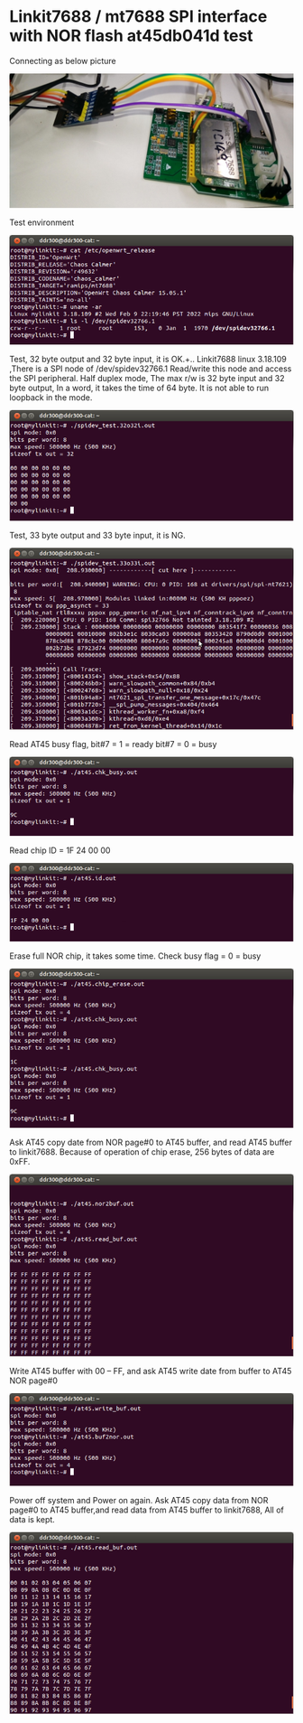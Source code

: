 # Linkit7688 / mt7688 SPI interface with NOR flash at45db041d test

Connecting as below picture

![pic](pic/P_20230103_145531_1.jpg)

Test environment

![pic](pic/000.png)

Test, 32 byte output and 32 byte input, it is OK.+..
Linkit7688 linux 3.18.109 ,There is a SPI node of /dev/spidev32766.1
Read/write this node and access the SPI peripheral.
Half duplex mode, The max r/w is 32 byte input and 32 byte output,
In a word, it takes the time of 64 byte. It is not able to run loopback in the mode.

![pic](pic/00.png)

Test, 33 byte output and 33 byte input, it is NG.

![pic](pic/01.png)

Read AT45 busy flag,
bit#7 = 1 = ready
bit#7 = 0 = busy

![pic](pic/02.png)

Read chip ID = 1F 24 00 00

![pic](pic/03.png)

Erase full NOR chip, it takes some time.
Check busy flag = 0 = busy

![pic](pic/04.png)

Ask AT45 copy date from NOR page#0 to AT45 buffer, and read AT45 buffer to linkit7688.
Because of operation of chip erase, 256 bytes of data are 0xFF.

![pic](pic/10.png)

Write AT45 buffer with 00 – FF, and ask AT45 write date from buffer to AT45 NOR page#0

![pic](pic/12.png)

Power off system and Power on again.
Ask AT45 copy data from NOR page#0 to AT45 buffer,and read data from AT45 buffer to linkit7688,
All of data is kept.

![pic](pic/16.png)

